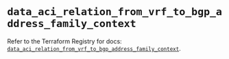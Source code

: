 # `data_aci_relation_from_vrf_to_bgp_address_family_context`

Refer to the Terraform Registry for docs: [`data_aci_relation_from_vrf_to_bgp_address_family_context`](https://registry.terraform.io/providers/ciscodevnet/aci/2.17.0/docs/data-sources/relation_from_vrf_to_bgp_address_family_context).
